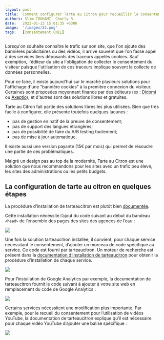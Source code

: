 ```yaml
---
layout: post
title:  Comment configurer Tarte au Citron pour recueillir le consentement ?
authors: Slim TOUHAMI, Charly R.
date:   2022-01-12 15:01:35 +0300
image:  '/images/22.png'
tags:   [consentement CNIL]
---
```


Lorsqu'on souhaite connaître le trafic sur son site, que l'on ajoute des bannières publicitaires ou des vidéos, il arrive souvent que l'on fasse appel à des services tiers déposants des traceurs appelés cookies. Sauf exemption, l'éditeur du site a l'obligation de collecter le consentement du visiteur puisque l'utilisation de ces traceurs implique souvent la collecte de données personnelles.

Pour ce faire, il existe aujourd'hui sur le marché plusieurs solutions pour l'affichage d'une "bannière cookies" à la première connexion du visiteur. Certaines sont proposées moyennant finance par des éditeurs (ex : [Didomi](https://support.didomi.io/fr/analytics) ou [Axeptio](https://www.axeptio.eu/post/les-cookies-google-analytics-sont-ils-soumis-au-consentement)), et d'autres sont des solutions libres et gratuites. 

Tarte au Citron fait partie des solutions libres les plus utilisées. Bien que très facile à configurer, elle présente toutefois quelques lacunes :
- pas de gestion en natif de la preuve de consentement;
- pas de support des langues étrangères;
- pas de possibilité de faire du A/B testing facilement;
- pas de mise à jour automatique.

Il existe aussi une version payante (15€ par mois) qui permet de  résoudre une partie de ces problématiques.

Malgré un design pas au top de la modernité, Tarte au Citron est une solution que nous recommandons pour les sites avec un trafic peu élevé, les sites des administrations ou les petits budgets.

## La configuration de tarte au citron en quelques étapes

La procédure d’installation de tarteaucitron est plutôt bien [documentée](https://tarteaucitron.io/fr/install/).

Cette installation nécessite l’ajout du code suivant au début du bandeau `<head>` de l’ensemble des pages des sites des agences de l’eau :

![](https://astraporta.com/assets/images/1.PNG)

Une fois la solution tarteaucitron installée, il convient, pour chaque service nécessitant le consentement, d’ajouter un morceau de code spécifique au service. Ce code est fourni par tarteaucitron. Un moteur de recherche est présent dans la [documentation d’installation de tarteaucitron](https://tarteaucitron.io/fr/install/) pour obtenir la procédure d’installation de chaque service.

![](https://astraporta.com/assets/images/2.PNG)

Pour l’installation de Google Analytics par exemple, la documentation de tarteaucitron fournit le code suivant à ajouter à votre site web en remplacement du code de Google Analytics :

![](https://astraporta.com/assets/images/3.PNG)

Certains services nécessitent une modification plus importante. Par exemple, pour le recueil du consentement pour l’utilisation de vidéos YouTube, la documentation de tarteaucitron explique qu’il est nécessaire pour chaque vidéo YouTube d’ajouter une balise spécifique :

![](https://astraporta.com/assets/images/4.PNG)